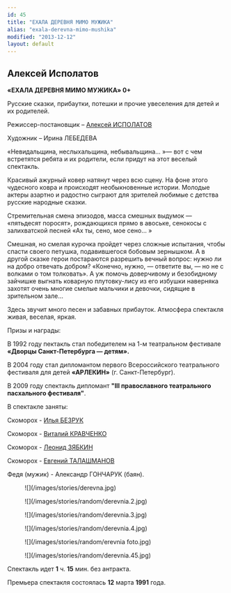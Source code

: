 ```yaml
---
id: 45
title: "ЕХАЛА ДЕРЕВНЯ МИМО МУЖИКА"
alias: "exala-derevna-mimo-mushika"
modified: "2013-12-12"
layout: default
---
```


## Алексей Исполатов

**«ЕХАЛА ДЕРЕВНЯ МИМО МУЖИКА» 0+**

Русские сказки, прибаутки, потешки и прочие увеселения для детей и их родителей.

Режиссер-постановщик – [Алексей ИСПОЛАТОВ](53-aleksei-ispolatov.html)

Художник – Ирина ЛЕБЕДЕВА

«Невидальщина, неслыхальщина, небывальщина… »— вот с чем встретятся ребята и их родители, если придут на этот веселый спектакль.

Красивый ажурный ковер натянут через всю сцену. На фоне этого чудесного ковра и происходят необыкновенные истории. Молодые актеры азартно и радостно сыграют для зрителей любимые с детства русские народные сказки.

Стремительная смена эпизодов, масса смешных выдумок — «пятьдесят поросят», рождающихся прямо в авоське, сенокосы с залихватской песней «Ах ты, сено, мое сено… »

Смешная, но смелая курочка пройдет через сложные испытания, чтобы спасти своего петушка, подавившегося бобовым зернышком. А в другой сказке герои постараются разрешить вечный вопрос: нужно ли на добро отвечать добром? «Конечно, нужно, — ответите вы, — но не с волками о том толковать». А уж помочь доверчивому и безобидному зайчишке выгнать коварную плутовку-лису из его избушки наверняка захотят очень многие смелые мальчики и девочки, сидящие в зрительном зале…

Здесь звучит много песен и забавных прибауток. Атмосфера спектакля живая, веселая, яркая.

Призы и награды:

В 1992 году пектакль стал победителем на 1-м театральном фестивале **«Дворцы Санкт-Петербурга — детям».**

В 2004 году стал дипломантом первого Всероссийского театрального фестиваля для детей **«АРЛЕКИН»** (г. Санкт-Петербург).

В 2009 году спектакль дипломант **"III православного театрального пасхального фестиваля"**.

В спектакле заняты:

Скоморох - [Илья БЕЗРУК](83-bezryk-ilya.html)

Скоморох - [Виталий КРАВЧЕНКО](66-vitalii-kravchenko.html)

Скоморох - [Леонид ЗЯБКИН](67-leonid-zabkin.html)

Скоморох - [Евгений ТАЛАШМАНОВ](84-talashmanovevgenii.html)

Федя (мужик) - Александр ГОНЧАРУК (баян).

<figure>
![](/images/stories/derevna.jpg)
</figure>

<figure>
![](/images/stories/random/derevnia.2.jpg)
</figure>

<figure>
![](/images/stories/random/derevnia.3.jpg)
</figure>

<figure>
![](/images/stories/random/derevnia.4.jpg)
</figure>

<figure>
![](/images/stories/random/erevnia foto.jpg)
</figure>

<figure>
![](/images/stories/random/derevnia.45.jpg)
</figure>

Спектакль идет **1** ч. **15** мин. без антракта.

Премьера спектакля состоялась **12** марта **1991** года.

